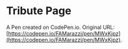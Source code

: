 # Tribute Page

A Pen created on CodePen.io. Original URL: [https://codepen.io/FAMarazzi/pen/MWxKjpz](https://codepen.io/FAMarazzi/pen/MWxKjpz).

